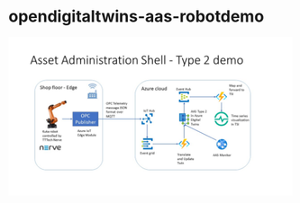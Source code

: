 # opendigitaltwins-aas-robotdemo

![Architecture](Assets/Images/AssetAdministrationShell_Type2_demo.jpg)